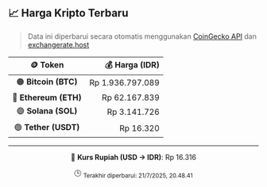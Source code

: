 

<!-- HARGA_KRIPTO -->
## 📈 Harga Kripto Terbaru

> Data ini diperbarui secara otomatis menggunakan [CoinGecko API](https://www.coingecko.com/) dan [exchangerate.host](https://exchangerate.host/)

<div align="center">

| 🪙 Token | 💰 Harga (IDR) |
|:------:|---------------:|
| 🟠 **Bitcoin (BTC)**   | Rp 1.936.797.089 |
| 🔵 **Ethereum (ETH)**  | Rp 62.167.839 |
| 🟣 **Solana (SOL)**    | Rp 3.141.726 |
| 🟢 **Tether (USDT)**   | Rp 16.320 |

---

💱 **Kurs Rupiah (USD → IDR)**: Rp 16.316

🕒 <sub>Terakhir diperbarui: 21/7/2025, 20.48.41</sub>

</div>
<!-- /HARGA_KRIPTO -->